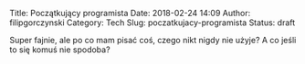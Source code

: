 Title: Początkujący programista
Date: 2018-02-24 14:09
Author: filipgorczynski
Category: Tech
Slug: poczatkujacy-programista
Status: draft

Super fajnie, ale po co mam pisać coś, czego nikt nigdy nie użyje? A co jeśli to się komuś nie spodoba?
